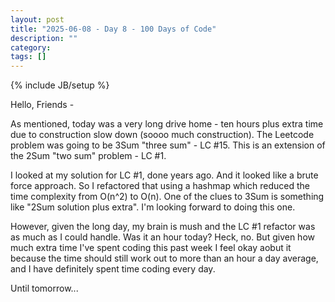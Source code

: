 ```yaml
---
layout: post
title: "2025-06-08 - Day 8 - 100 Days of Code"
description: ""
category: 
tags: []
---
```

{% include JB/setup %}

Hello, Friends -

As mentioned, today was a very long drive home - ten hours plus extra time due to construction slow down (soooo much construction). The Leetcode problem was going to be 3Sum "three sum" - LC #15. This is an extension of the 2Sum "two sum" problem - LC #1.

I looked at my solution for LC #1, done years ago. And it looked like a brute force approach. So I refactored that using a hashmap which reduced the time complexity from O(n^2) to O(n). One of the clues to 3Sum is something like "2Sum solution plus extra". I'm looking forward to doing this one.

However, given the long day, my brain is mush and the LC #1 refactor was as much as I could handle. Was it an hour today? Heck, no. But given how much extra time I've spent coding this past week I feel okay aobut it because the time should still work out to more than an hour a day average, and I have definitely spent time coding every day.

Until tomorrow...